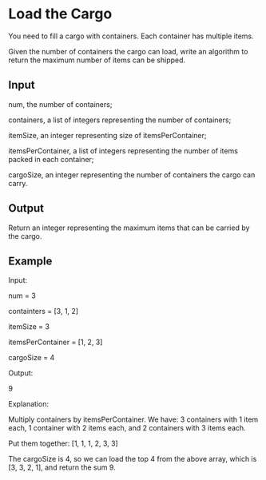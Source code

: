 # Load the Cargo

You need to fill a cargo with containers. Each container has multiple items.

Given the number of containers the cargo can load, write an algorithm to return the maximum number of items can be shipped.

## Input

num, the number of containers;

containers, a list of integers representing the number of containers;

itemSize, an integer representing size of itemsPerContainer;

itemsPerContainer, a list of integers representing the number of items packed in each container;

cargoSize, an integer representing the number of containers the cargo can carry.

## Output

Return an integer representing the maximum items that can be carried by the cargo.

## Example

Input:

num = 3

containters = [3, 1, 2]

itemSize = 3

itemsPerContainer = [1, 2, 3]

cargoSize = 4

Output:

9

Explanation:

Multiply containers by itemsPerContainer. We have: 3 containers with 1 item each, 1 container with 2 items each, and 2 containers with 3 items each.

Put them together: [1, 1, 1, 2, 3, 3]

The cargoSize is 4, so we can load the top 4 from the above array, which is [3, 3, 2, 1], and return the sum 9.
